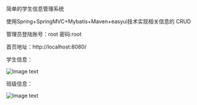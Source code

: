 简单的学生信息管理系统

使用Spring+SpringMVC+Mybatis+Maven+easyui技术实现相关信息的 CRUD

管理员登陆账号：root  密码:root

首页地址：http://localhost:8080/

学生信息：

![Image text](https://github.com/xujinfeng0309/studentInfoManagement/blob/master/src/main/webapp/static/imageofpro/grade.png)

班级信息：

![Image text](https://github.com/xujinfeng0309/studentInfoManagement/blob/master/src/main/webapp/static/imageofpro/stu.png)

